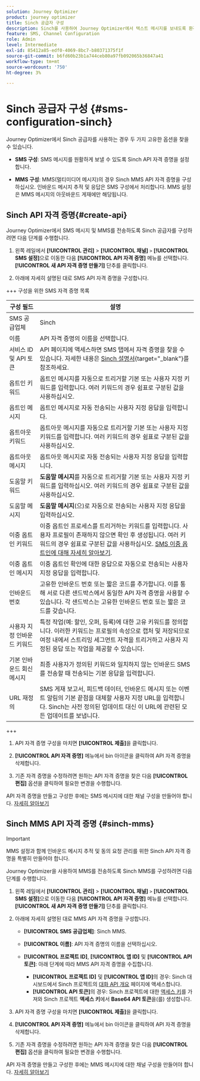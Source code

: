 ```yaml
---
solution: Journey Optimizer
product: journey optimizer
title: Sinch 공급자 구성
description: Sinch를 사용하여 Journey Optimizer에서 텍스트 메시지를 보내도록 환경을 구성하는 방법에 대해 알아봅니다
feature: SMS, Channel Configuration
role: Admin
level: Intermediate
exl-id: 85412a85-edf0-4069-8bc7-b80371375f1f
source-git-commit: b6fd60b23b1a744ceb80a97fb092065b36847a41
workflow-type: tm+mt
source-wordcount: '750'
ht-degree: 3%

---
```


# Sinch 공급자 구성 {#sms-configuration-sinch}

Journey Optimizer에서 Sinch 공급자를 사용하는 경우 두 가지 고유한 옵션을 찾을 수 있습니다.

* **SMS 구성**: SMS 메시지를 원활하게 보낼 수 있도록 Sinch API 자격 증명을 설정합니다.

* **MMS 구성**: MMS(멀티미디어 메시지)의 경우 Sinch MMS API 자격 증명을 구성하십시오. 인바운드 메시지 추적 및 응답은 SMS 구성에서 처리합니다. MMS 설정은 MMS 메시지의 아웃바운드 게재에만 해당됩니다.

## Sinch API 자격 증명{#create-api}

Journey Optimizer에서 SMS 메시지 및 MMS를 전송하도록 Sinch 공급자를 구성하려면 다음 단계를 수행합니다.

1. 왼쪽 레일에서 **[!UICONTROL 관리]** > **[!UICONTROL 채널]** `>` **[!UICONTROL SMS 설정]**&#x200B;으로 이동한 다음 **[!UICONTROL API 자격 증명]** 메뉴를 선택합니다. **[!UICONTROL 새 API 자격 증명 만들기]** 단추를 클릭합니다.

1. 아래에 자세히 설명된 대로 SMS API 자격 증명을 구성합니다.

+++ 구성을 위한 SMS 자격 증명 목록

   | 구성 필드 | 설명 |
   |---|---|    
   | SMS 공급업체 | Sinch |
   | 이름 | API 자격 증명의 이름을 선택합니다. |
   | 서비스 ID 및 API 토큰 | API 페이지에 액세스하면 SMS 탭에서 자격 증명을 찾을 수 있습니다. 자세한 내용은 [Sinch 설명서](https://developers.sinch.com/docs/sms/getting-started/){target="_blank"}를 참조하세요. |
   | 옵트인 키워드 | 옵트인 메시지를 자동으로 트리거할 기본 또는 사용자 지정 키워드를 입력합니다. 여러 키워드의 경우 쉼표로 구분된 값을 사용하십시오. |
   | 옵트인 메시지 | 옵트인 메시지로 자동 전송되는 사용자 지정 응답을 입력합니다. |
   | 옵트아웃 키워드 | 옵트아웃 메시지를 자동으로 트리거할 기본 또는 사용자 지정 키워드를 입력합니다. 여러 키워드의 경우 쉼표로 구분된 값을 사용하십시오. |
   | 옵트아웃 메시지 | 옵트아웃 메시지로 자동 전송되는 사용자 지정 응답을 입력합니다. |
   | 도움말 키워드 | **도움말 메시지**&#x200B;를 자동으로 트리거할 기본 또는 사용자 지정 키워드를 입력하십시오. 여러 키워드의 경우 쉼표로 구분된 값을 사용하십시오. |
   | 도움말 메시지 | **도움말 메시지**(으)로 자동으로 전송되는 사용자 지정 응답을 입력하십시오. |
   | 이중 옵트인 키워드 | 이중 옵트인 프로세스를 트리거하는 키워드를 입력합니다. 사용자 프로필이 존재하지 않으면 확인 후 생성됩니다. 여러 키워드의 경우 쉼표로 구분된 값을 사용하십시오. [SMS 이중 옵트인에 대해 자세히 알아보기](https://video.tv.adobe.com/v/3440286/?learn=on&captions=kor). |
   | 이중 옵트인 메시지 | 이중 옵트인 확인에 대한 응답으로 자동으로 전송되는 사용자 지정 응답을 입력합니다. |
   | 인바운드 번호 | 고유한 인바운드 번호 또는 짧은 코드를 추가합니다. 이를 통해 서로 다른 샌드박스에서 동일한 API 자격 증명을 사용할 수 있습니다. 각 샌드박스는 고유한 인바운드 번호 또는 짧은 코드를 갖습니다. |
   | 사용자 지정 인바운드 키워드 | 특정 작업(예: 할인, 오퍼, 등록)에 대한 고유 키워드를 정의합니다. 이러한 키워드는 프로필의 속성으로 캡처 및 저장되므로 여정 내에서 스트리밍 세그먼트 자격을 트리거하고 사용자 지정된 응답 또는 작업을 제공할 수 있습니다. |
   | 기본 인바운드 회신 메시지 | 최종 사용자가 정의된 키워드와 일치하지 않는 인바운드 SMS를 전송할 때 전송되는 기본 응답을 입력합니다. |
   | URL 재정의 | SMS 게재 보고서, 피드백 데이터, 인바운드 메시지 또는 이벤트 알림의 기본 끝점을 대체할 사용자 지정 URL을 입력합니다. Sinch는 사전 정의된 업데이트 대신 이 URL에 관련된 모든 업데이트를 보냅니다. |

+++

1. API 자격 증명 구성을 마치면 **[!UICONTROL 제출]**&#x200B;을 클릭합니다.

1. **[!UICONTROL API 자격 증명]** 메뉴에서 bin 아이콘을 클릭하여 API 자격 증명을 삭제합니다.

1. 기존 자격 증명을 수정하려면 원하는 API 자격 증명을 찾은 다음 **[!UICONTROL 편집]** 옵션을 클릭하여 필요한 변경을 수행합니다.

API 자격 증명을 만들고 구성한 후에는 SMS 메시지에 대한 채널 구성을 만들어야 합니다. [자세히 알아보기](sms-configuration-surface.md)

## Sinch MMS API 자격 증명 {#sinch-mms}

>[!IMPORTANT]
>
> MMS 설정과 함께 인바운드 메시지 추적 및 동의 요청 관리를 위한 Sinch API 자격 증명을 특별히 만들어야 합니다.

Journey Optimizer을 사용하여 MMS를 전송하도록 Sinch MMS를 구성하려면 다음 단계를 수행합니다.

1. 왼쪽 레일에서 **[!UICONTROL 관리]** > **[!UICONTROL 채널]** `>` **[!UICONTROL SMS 설정]**&#x200B;으로 이동한 다음 **[!UICONTROL API 자격 증명]** 메뉴를 선택합니다. **[!UICONTROL 새 API 자격 증명 만들기]** 단추를 클릭합니다.

1. 아래에 자세히 설명된 대로 MMS API 자격 증명을 구성합니다.

   * **[!UICONTROL SMS 공급업체]**: Sinch MMS.

   * **[!UICONTROL 이름]**: API 자격 증명의 이름을 선택하십시오.

   * **[!UICONTROL 프로젝트 ID]**, **[!UICONTROL 앱 ID]** 및 **[!UICONTROL API 토큰]**: 아래 단계에 따라 MMS API 자격 증명을 수집합니다.

      * **[!UICONTROL 프로젝트 ID]** 및 **[!UICONTROL 앱 ID]**&#x200B;의 경우: Sinch 대시보드에서 Sinch 프로젝트의 [대화 API 개요](https://dashboard.sinch.com/convapi/overview) 페이지에 액세스합니다.
      * **[!UICONTROL API 토큰]**&#x200B;의 경우: Sinch 프로젝트에 대한 [액세스 키](https://community.sinch.com/t5/Customer-Dashboard/Sinch-Access-Keys/ta-p/12638)를 가져와 Sinch 프로젝트 **액세스 키**&#x200B;에서 **Base64 API 토큰**&#x200B;을(를) 생성합니다.

1. API 자격 증명 구성을 마치면 **[!UICONTROL 제출]**&#x200B;을 클릭합니다.

1. **[!UICONTROL API 자격 증명]** 메뉴에서 bin 아이콘을 클릭하여 API 자격 증명을 삭제합니다.

1. 기존 자격 증명을 수정하려면 원하는 API 자격 증명을 찾은 다음 **[!UICONTROL 편집]** 옵션을 클릭하여 필요한 변경을 수행합니다.

API 자격 증명을 만들고 구성한 후에는 MMS 메시지에 대한 채널 구성을 만들어야 합니다. [자세히 알아보기](sms-configuration-surface.md)
